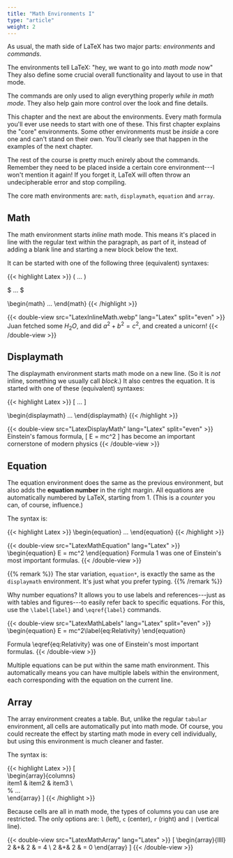 ```yaml
---
title: "Math Environments I"
type: "article"
weight: 2
---
```


As usual, the math side of LaTeX has two major parts: _environments_ and _commands_.

The environments tell LaTeX: "hey, we want to go into _math mode_ now" They also define some crucial overall functionality and layout to use in that mode. 

The commands are only used to align everything properly _while in math mode_. They also help gain more control over the look and fine details.

This chapter and the next are about the environments. Every math formula you'll ever use needs to start with one of these. This first chapter explains the "core" environments. Some other environments must be _inside_ a core one and can't stand on their own. You'll clearly see that happen in the examples of the next chapter.

The rest of the course is pretty much enirely about the commands. Remember they need to be placed inside a certain core environment---I won't mention it again! If you forget it, LaTeX will often throw an undecipherable error and stop compiling.

The core math environments are: `math`, `displaymath`, `equation` and `array`.

## Math

The math environment starts *inline* math mode. This means it's placed in line with the regular text within the paragraph, as part of it, instead of adding a blank line and starting a new block below the text. 

It can be started with one of the following three (equivalent) syntaxes:

{{< highlight Latex >}}
\( … \) 

$ … $ 

\begin{math} … \end{math}
{{< /highlight >}}

{{< double-view src="LatexInlineMath.webp" lang="Latex" split="even" >}}
Juan fetched some $H_{2}O$, and did $a^2 + b^2 = c^2$, and created a unicorn!
{{< /double-view >}}

## Displaymath

The displaymath environment starts math mode on a new line. (So it is _not_ inline, something we usually call _block_.) It also centres the equation. It is started with one of these (equivalent) syntaxes:

{{< highlight Latex >}}
\[ … \] 

\begin{displaymath} … \end{displaymath}
{{< /highlight >}}

{{< double-view src="LatexDisplayMath" lang="Latex" split="even" >}}
Einstein's famous formula, \[ E = mc^2 \] has become an important cornerstone of modern physics
{{< /double-view >}}

## Equation

The equation environment does the same as the previous environment, but also adds the **equation number** in the right margin. All equations are automatically numbered by LaTeX, starting from 1. (This is a _counter_ you can, of course, influence.)

The syntax is:

{{< highlight Latex >}}
\begin{equation} … \end{equation}
{{< /highlight >}}

{{< double-view src="LatexMathEquation" lang="Latex" >}}
\begin{equation}
    E = mc^2
\end{equation} Formula 1 was one of Einstein's most important formulas.
{{< /double-view >}}

{{% remark %}}
The star variation, `equation*`, is exactly the same as the `displaymath` environment. It's just what you prefer typing.
{{% /remark %}}

Why number equations? It allows you to use labels and references---just as with tables and figures---to easily refer back to specific equations. For this, use the `\label{label}` and `\eqref{label}` commands.

{{< double-view src="LatexMathLabels" lang="Latex" split="even" >}}
\begin{equation}
    E = mc^2\label{eq:Relativity}
\end{equation} 

Formula \eqref{eq:Relativity} was one of Einstein's most important formulas.
{{< /double-view >}}

Multiple equations can be put within the same math environment. This automatically means you can have multiple labels within the environment, each corresponding with the equation on the current line.

## Array

The array environment creates a table. But, unlike the regular `tabular` environment, all cells are automatically put into math mode. Of course, you could recreate the effect by starting math mode in every cell individually, but using this environment is much cleaner and faster. 

The syntax is:

{{< highlight Latex >}}
\[     
    \begin{array}{columns}         
        item1 & item2 & item3 \\        
        % …     
    \end{array} 
\]
{{< /highlight >}}

Because cells are all in math mode, the types of columns you can use are restricted. The only options are: `l` (left), `c` (center), `r` (right) and `|` (vertical line).

{{< double-view src="LatexMathArray" lang="Latex" >}}
\[
    \begin{array}{llll}
        2 &+& 2 & = 4 \\
        2 &+& 2 & = 0
    \end{array}
\]
{{< /double-view >}}